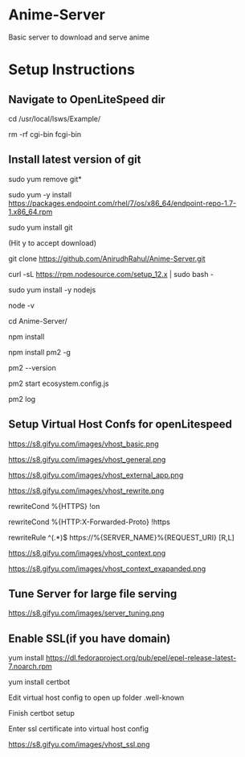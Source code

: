 # Anime-Server
Basic server to download and serve anime

# Setup Instructions
## Navigate to OpenLiteSpeed dir
cd /usr/local/lsws/Example/

rm -rf cgi-bin fcgi-bin

## Install latest version of git
sudo yum remove git*

sudo yum -y install https://packages.endpoint.com/rhel/7/os/x86_64/endpoint-repo-1.7-1.x86_64.rpm

sudo yum install git

(Hit y to accept download)

git clone https://github.com/AnirudhRahul/Anime-Server.git

curl -sL https://rpm.nodesource.com/setup_12.x | sudo bash -

sudo yum install -y nodejs

node -v

cd Anime-Server/

npm install

npm install pm2 -g

pm2 --version

pm2 start ecosystem.config.js

pm2 log

## Setup Virtual Host Confs for openLitespeed
https://s8.gifyu.com/images/vhost_basic.png

https://s8.gifyu.com/images/vhost_general.png

https://s8.gifyu.com/images/vhost_external_app.png

https://s8.gifyu.com/images/vhost_rewrite.png

rewriteCond %{HTTPS} !on

rewriteCond %{HTTP:X-Forwarded-Proto} !https

rewriteRule ^(.*)$ https://%{SERVER_NAME}%{REQUEST_URI} [R,L]

https://s8.gifyu.com/images/vhost_context.png

https://s8.gifyu.com/images/vhost_context_exapanded.png

## Tune Server for large file serving
https://s8.gifyu.com/images/server_tuning.png

## Enable SSL(if you have domain)
yum install https://dl.fedoraproject.org/pub/epel/epel-release-latest-7.noarch.rpm

yum install certbot

Edit virtual host config to open up folder .well-known

Finish certbot setup

Enter ssl certificate into virtual host config

https://s8.gifyu.com/images/vhost_ssl.png

